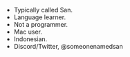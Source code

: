 - Typically called San.
- Language learner.
- Not a programmer.
- Mac user.
- Indonesian.
- Discord/Twitter, @someonenamedsan

<!---
namakusan/namakusan is a ✨ special ✨ repository because its `README.md` (this file) appears on your GitHub profile.
You can click the Preview link to take a look at your changes.
--->
